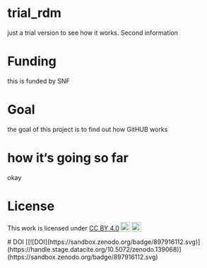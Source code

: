 # trial_rdm
just a trial version to see how it works. 
Second information

# Funding 
this is funded by SNF
# Goal 
the goal of this project is to find out how GitHUB works 
# how it‘s going so far 
okay 

# License 
<p xmlns:cc="http://creativecommons.org/ns#" >This work is licensed under <a href="https://creativecommons.org/licenses/by/4.0/?ref=chooser-v1" target="_blank" rel="license noopener noreferrer" style="display:inline-block;">CC BY 4.0<img style="height:22px!important;margin-left:3px;vertical-align:text-bottom;" src="https://mirrors.creativecommons.org/presskit/icons/cc.svg?ref=chooser-v1" alt=""><img style="height:22px!important;margin-left:3px;vertical-align:text-bottom;" src="https://mirrors.creativecommons.org/presskit/icons/by.svg?ref=chooser-v1" alt=""></a></p>
# DOI
[[![DOI](https://sandbox.zenodo.org/badge/897916112.svg)](https://handle.stage.datacite.org/10.5072/zenodo.139068)](https://sandbox.zenodo.org/badge/897916112.svg)
